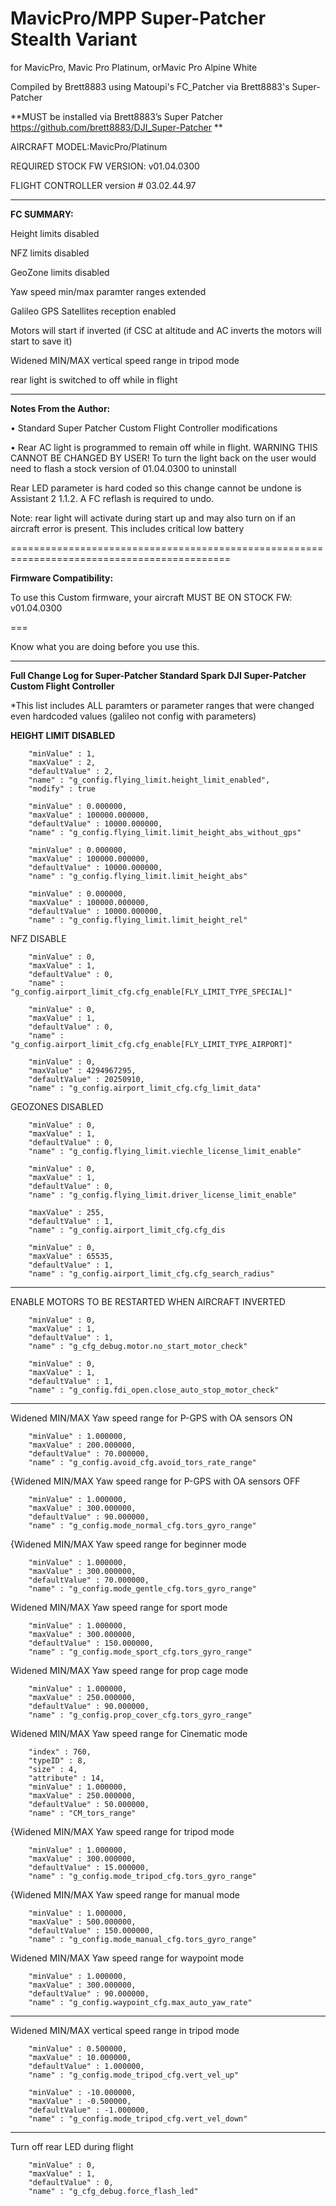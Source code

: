 # MavicPro/MPP Super-Patcher Stealth Variant
for MavicPro, Mavic Pro Platinum, orMavic Pro Alpine White

Compiled by Brett8883 using Matoupi's FC_Patcher via Brett8883's Super-Patcher

**MUST be installed via Brett8883’s Super Patcher https://github.com/brett8883/DJI_Super-Patcher **

AIRCRAFT MODEL:MavicPro/Platinum 

REQUIRED STOCK FW VERSION: v01.04.0300

FLIGHT CONTROLLER version # 03.02.44.97

-------------------------------------------------------------------------------------------------------

**FC SUMMARY:**

Height limits disabled 

NFZ limits disabled 

GeoZone limits disabled 

Yaw speed min/max paramter ranges extended 

Galileo GPS Satellites reception enabled

Motors will start if inverted (if CSC at altitude and AC inverts the motors will start to save it)

Widened MIN/MAX vertical speed range in tripod mode

rear light is switched to off while in flight 

*******************************************************************************************

**Notes From the Author:**

• Standard Super Patcher Custom Flight Controller modifications 

• Rear AC light is programmed to remain off while in flight. WARNING THIS CANNOT BE CHANGED BY USER!
To turn the light back on the user would need to flash a stock version of 01.04.0300 to uninstall

Rear LED parameter is hard coded so this change cannot be undone is Assistant 2 1.1.2. A FC reflash is required to undo. 

Note: rear light will activate during start up and may also turn on if an aircraft error is present. This includes critical low battery

============================================================================================

**Firmware Compatibility:**

To use this Custom firmware, your aircraft MUST BE ON STOCK FW: v01.04.0300

===

Know what you are doing before you use this.

********************************************************************************************

**Full Change Log for Super-Patcher Standard Spark DJI Super-Patcher Custom Flight Controller**

*This list includes ALL paramters or parameter ranges that were changed even hardcoded values (galileo not config with parameters)

**HEIGHT LIMIT DISABLED**
	
		"minValue" : 1,
		"maxValue" : 2,
		"defaultValue" : 2,
		"name" : "g_config.flying_limit.height_limit_enabled",
		"modify" : true
	
		"minValue" : 0.000000,
		"maxValue" : 100000.000000,
		"defaultValue" : 10000.000000,
		"name" : "g_config.flying_limit.limit_height_abs_without_gps"
	
		"minValue" : 0.000000,
		"maxValue" : 100000.000000,
		"defaultValue" : 10000.000000,
		"name" : "g_config.flying_limit.limit_height_abs"
	
		"minValue" : 0.000000,
		"maxValue" : 100000.000000,
		"defaultValue" : 10000.000000,
		"name" : "g_config.flying_limit.limit_height_rel"
	
NFZ DISABLE

		"minValue" : 0,
		"maxValue" : 1,
		"defaultValue" : 0,
		"name" : "g_config.airport_limit_cfg.cfg_enable[FLY_LIMIT_TYPE_SPECIAL]"

		"minValue" : 0,
		"maxValue" : 1,
		"defaultValue" : 0,
		"name" : "g_config.airport_limit_cfg.cfg_enable[FLY_LIMIT_TYPE_AIRPORT]"
		
		"minValue" : 0,
		"maxValue" : 4294967295,
		"defaultValue" : 20250910,
		"name" : "g_config.airport_limit_cfg.cfg_limit_data"

GEOZONES DISABLED

		"minValue" : 0,
		"maxValue" : 1,
		"defaultValue" : 0,
		"name" : "g_config.flying_limit.viechle_license_limit_enable"

		"minValue" : 0,
		"maxValue" : 1,
		"defaultValue" : 0,
		"name" : "g_config.flying_limit.driver_license_limit_enable"

		"maxValue" : 255,
		"defaultValue" : 1,
		"name" : "g_config.airport_limit_cfg.cfg_dis
		
		"minValue" : 0,
		"maxValue" : 65535,
		"defaultValue" : 1,
		"name" : "g_config.airport_limit_cfg.cfg_search_radius"
*********************************************************************************************************
		
ENABLE MOTORS TO BE RESTARTED WHEN AIRCRAFT INVERTED

		"minValue" : 0,
		"maxValue" : 1,
		"defaultValue" : 1,
		"name" : "g_cfg_debug.motor.no_start_motor_check"

		"minValue" : 0,
		"maxValue" : 1,
		"defaultValue" : 1,
		"name" : "g_config.fdi_open.close_auto_stop_motor_check"

*********************************************************************************************************
	
Widened MIN/MAX Yaw speed range for P-GPS with OA sensors ON

		"minValue" : 1.000000,
		"maxValue" : 200.000000,
		"defaultValue" : 70.000000,
		"name" : "g_config.avoid_cfg.avoid_tors_rate_range"

{Widened MIN/MAX Yaw speed range for P-GPS with OA sensors OFF

		"minValue" : 1.000000,
		"maxValue" : 300.000000,
		"defaultValue" : 90.000000,
		"name" : "g_config.mode_normal_cfg.tors_gyro_range"

{Widened MIN/MAX Yaw speed range for beginner mode

		"minValue" : 1.000000,
		"maxValue" : 300.000000,
		"defaultValue" : 70.000000,
		"name" : "g_config.mode_gentle_cfg.tors_gyro_range"

Widened MIN/MAX Yaw speed range for sport mode

		"minValue" : 1.000000,
		"maxValue" : 300.000000,
		"defaultValue" : 150.000000,
		"name" : "g_config.mode_sport_cfg.tors_gyro_range"
	
Widened MIN/MAX Yaw speed range for prop cage mode

		"minValue" : 1.000000,
		"maxValue" : 250.000000,
		"defaultValue" : 90.000000,
		"name" : "g_config.prop_cover_cfg.tors_gyro_range"
		
Widened MIN/MAX Yaw speed range for Cinematic mode

		"index" : 760,
		"typeID" : 8,
		"size" : 4,
		"attribute" : 14,
		"minValue" : 1.000000,
		"maxValue" : 250.000000,
		"defaultValue" : 50.000000,
		"name" : "CM_tors_range"
	
{Widened MIN/MAX Yaw speed range for tripod mode

		"minValue" : 1.000000,
		"maxValue" : 300.000000,
		"defaultValue" : 15.000000,
		"name" : "g_config.mode_tripod_cfg.tors_gyro_range"
		
{Widened MIN/MAX Yaw speed range for manual mode

		"minValue" : 1.000000,
		"maxValue" : 500.000000,
		"defaultValue" : 150.000000,
		"name" : "g_config.mode_manual_cfg.tors_gyro_range"
	
Widened MIN/MAX Yaw speed range for waypoint mode 

		"minValue" : 1.000000,
		"maxValue" : 300.000000,
		"defaultValue" : 90.000000,
		"name" : "g_config.waypoint_cfg.max_auto_yaw_rate"
		
*********************************************************************************

Widened MIN/MAX vertical speed range in tripod mode
 
		"minValue" : 0.500000,
		"maxValue" : 10.000000,
		"defaultValue" : 1.000000,
		"name" : "g_config.mode_tripod_cfg.vert_vel_up"
	
		"minValue" : -10.000000,
		"maxValue" : -0.500000,
		"defaultValue" : -1.000000,
		"name" : "g_config.mode_tripod_cfg.vert_vel_down"

*********************************************************************************

Turn off rear LED during flight 	

		"minValue" : 0,
		"maxValue" : 1,
		"defaultValue" : 0,
		"name" : "g_cfg_debug.force_flash_led"
